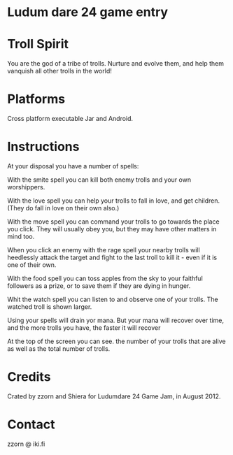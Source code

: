 Ludum dare 24 game entry
========================

Troll Spirit
============

You are the god of a tribe of trolls.
Nurture and evolve them, and help them
vanquish all other trolls in the world!


Platforms
=========

Cross platform executable Jar and Android.


Instructions
============

At your disposal you have a number of spells:

With the smite spell you can kill both enemy
trolls and your own worshippers.

With the love spell you can help your
trolls to fall in love, and get children.
(They do fall in love on their own also.)

With the move spell you can command your trolls
to go towards the place you click.
They will usually obey you, but they
may have other matters in mind too.

When you click an enemy with the rage spell
your nearby trolls will heedlessly attack
the target and fight to the last troll to
kill it - even if it is one of their own.

With the food spell you can toss apples from the sky
to your faithful followers as a prize,
or to save them if they are dying in hunger.

Whit the watch spell you can listen to
and observe one of your trolls.
The watched troll is shown larger.

Using your spells will drain yor mana.
But your mana will recover over time,
and the more trolls you have, the
faster it will recover

At the top of the screen you can see.
the number of your trolls that are alive
as well as the total number of trolls.


Credits
=======

Crated by zzorn and Shiera for Ludumdare 24 Game Jam, in August 2012.


Contact
=======

zzorn @ iki.fi


